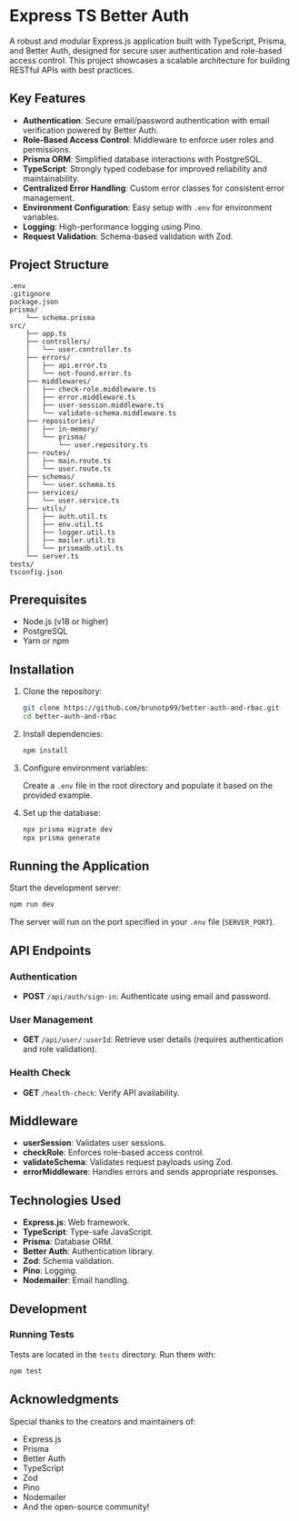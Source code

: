 # Express TS Better Auth

A robust and modular Express.js application built with TypeScript, Prisma, and Better Auth, designed for secure user authentication and role-based access control. This project showcases a scalable architecture for building RESTful APIs with best practices.

## Key Features

- **Authentication**: Secure email/password authentication with email verification powered by Better Auth.
- **Role-Based Access Control**: Middleware to enforce user roles and permissions.
- **Prisma ORM**: Simplified database interactions with PostgreSQL.
- **TypeScript**: Strongly typed codebase for improved reliability and maintainability.
- **Centralized Error Handling**: Custom error classes for consistent error management.
- **Environment Configuration**: Easy setup with `.env` for environment variables.
- **Logging**: High-performance logging using Pino.
- **Request Validation**: Schema-based validation with Zod.

## Project Structure

```
.env
.gitignore
package.json
prisma/
    └── schema.prisma
src/
    ├── app.ts
    ├── controllers/
    │   └── user.controller.ts
    ├── errors/
    │   ├── api.error.ts
    │   └── not-found.error.ts
    ├── middlewares/
    │   ├── check-role.middleware.ts
    │   ├── error.middleware.ts
    │   ├── user-session.middleware.ts
    │   └── validate-schema.middleware.ts
    ├── repositories/
    │   ├── in-memory/
    │   └── prisma/
    │       └── user.repository.ts
    ├── routes/
    │   ├── main.route.ts
    │   └── user.route.ts
    ├── schemas/
    │   └── user.schema.ts
    ├── services/
    │   └── user.service.ts
    ├── utils/
    │   ├── auth.util.ts
    │   ├── env.util.ts
    │   ├── logger.util.ts
    │   ├── mailer.util.ts
    │   └── prismadb.util.ts
    └── server.ts
tests/
tsconfig.json
```

## Prerequisites

- Node.js (v18 or higher)
- PostgreSQL
- Yarn or npm

## Installation

1. Clone the repository:

     ```bash
     git clone https://github.com/brunotp99/better-auth-and-rbac.git
     cd better-auth-and-rbac
     ```

2. Install dependencies:

     ```bash
     npm install
     ```

3. Configure environment variables:

     Create a `.env` file in the root directory and populate it based on the provided example.

4. Set up the database:

     ```bash
     npx prisma migrate dev
     npx prisma generate
     ```

## Running the Application

Start the development server:

```bash
npm run dev
```

The server will run on the port specified in your `.env` file (`SERVER_PORT`).

## API Endpoints

### Authentication
- **POST** `/api/auth/sign-in`: Authenticate using email and password.

### User Management
- **GET** `/api/user/:userId`: Retrieve user details (requires authentication and role validation).

### Health Check
- **GET** `/health-check`: Verify API availability.

## Middleware

- **userSession**: Validates user sessions.
- **checkRole**: Enforces role-based access control.
- **validateSchema**: Validates request payloads using Zod.
- **errorMiddleware**: Handles errors and sends appropriate responses.

## Technologies Used

- **Express.js**: Web framework.
- **TypeScript**: Type-safe JavaScript.
- **Prisma**: Database ORM.
- **Better Auth**: Authentication library.
- **Zod**: Schema validation.
- **Pino**: Logging.
- **Nodemailer**: Email handling.

## Development

### Running Tests

Tests are located in the `tests` directory. Run them with:

```bash
npm test
```

## Acknowledgments

Special thanks to the creators and maintainers of:

- Express.js
- Prisma
- Better Auth
- TypeScript
- Zod
- Pino
- Nodemailer
- And the open-source community!